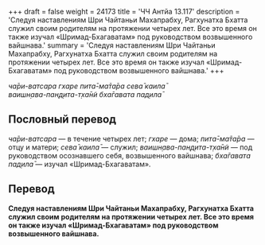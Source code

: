 +++
draft = false
weight = 24173
title = 'ЧЧ Антйа 13.117'
description = 'Следуя наставлениям Шри Чайтаньи Махапрабху, Рагхунатха Бхатта служил своим родителям на протяжении четырех лет. Все это время он также изучал «Шримад-Бхагаватам» под руководством возвышенного вайшнава.'
summary = 'Следуя наставлениям Шри Чайтаньи Махапрабху, Рагхунатха Бхатта служил своим родителям на протяжении четырех лет. Все это время он также изучал «Шримад-Бхагаватам» под руководством возвышенного вайшнава.'
+++

_ча̄ри-ватсара гхаре пита̄-ма̄та̄ра сева̄ каила̄  
ваишн̣ава-пан̣д̣ита-т̣ха̄н̃и бха̄гавата пад̣ила̄_

## Пословный перевод

_ча̄ри_\-_ватсара_ — в течение четырех лет; _гхаре_ — дома; _пита̄_\-_ма̄та̄ра_ — отцу и матери; _сева̄_ _каила̄_ — служил; _ваишн̣ава_\-_пан̣д̣ита_\-_т̣ха̄н̃и_ — под руководством осознавшего себя, возвышенного вайшнава; _бха̄гавата_ _пад̣ила̄_ — изучал «Шримад-Бхагаватам».

## Перевод

**Следуя наставлениям Шри Чайтаньи Махапрабху, Рагхунатха Бхатта служил своим родителям на протяжении четырех лет. Все это время он также изучал «Шримад-Бхагаватам» под руководством возвышенного вайшнава.**
